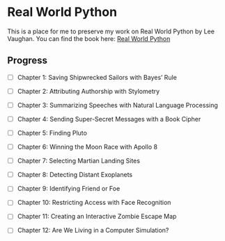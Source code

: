 # Real World Python

This is a place for me to preserve my work on Real World Python by Lee Vaughan. You can find the book here: [Real World Python](https://nostarch.com/real-world-python)

## Progress

- [ ] Chapter 1: Saving Shipwrecked Sailors with Bayes’ Rule

- [ ] Chapter 2: Attributing Authorship with Stylometry

- [ ] Chapter 3: Summarizing Speeches with Natural Language Processing

- [ ] Chapter 4: Sending Super-Secret Messages with a Book Cipher

- [ ] Chapter 5: Finding Pluto

- [ ] Chapter 6: Winning the Moon Race with Apollo 8

- [ ] Chapter 7: Selecting Martian Landing Sites

- [ ] Chapter 8: Detecting Distant Exoplanets

- [ ] Chapter 9: Identifying Friend or Foe

- [ ] Chapter 10: Restricting Access with Face Recognition

- [ ] Chapter 11: Creating an Interactive Zombie Escape Map

- [ ] Chapter 12: Are We Living in a Computer Simulation?